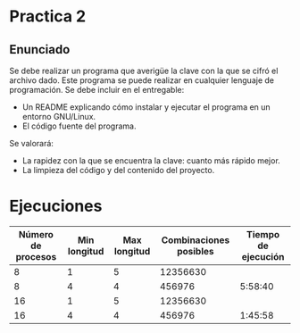 # Practica 2

## Enunciado

Se debe realizar un programa que averigüe la clave con la que se cifró el archivo dado. Este programa se puede realizar en cualquier lenguaje de programación. Se debe incluir en el entregable:

- Un README explicando cómo instalar y ejecutar el programa en un entorno GNU/Linux.
- El código fuente del programa.

Se valorará:

- La rapidez con la que se encuentra la clave: cuanto más rápido mejor.
- La limpieza del código y del contenido del proyecto.

# Ejecuciones

| Número de procesos | Min longitud | Max longitud | Combinaciones posibles | Tiempo de ejecución |
|--------------------|--------------|--------------|------------------------|---------------------|
| 8                  | 1            | 5            | 12356630               |                     |
| 8                  | 4            | 4            | 456976                 | 5:58:40             |
| 16                 | 1            | 5            | 12356630               |             |
| 16                 | 4            | 4            | 456976                 | 1:45:58             |